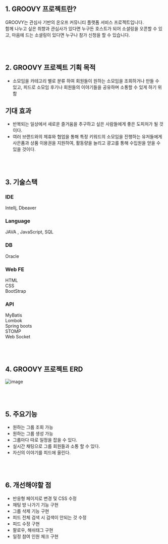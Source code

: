 ## 1. GROOVY 프로젝트란?

GROOVY는 관심사 기반의 온오프 커뮤니티 플랫폼 서비스 프로젝트입니다.<br>
함께 나누고 싶은 취향과 관심사가 있다면 누구든 호스트가 되어 소셜링을 오픈할 수 있고, 마음에 드는 소셜링이 있다면 누구나 참가 신청을 할 수 있습니다.


<br><br>

## 2. GROOVY 프로젝트 기획 목적 
- 소모임을 카테고리 별로 분류 하여 회원들이 원하는 소모임을 조회하거나 만들 수 있고, 피드로 소모임 후기나 회원들의 이야기들을 공유하며 소통할 수 있게 하기 위함
  <br>
## 기대 효과
- 반복되는 일상에서 새로운 즐거움을 추구하고 싶은 사람들에게 좋은 도피처가 될 것이다.
- 여러 브랜드와의 제휴와 협업을 통해 특정 키워드의 소모임을 진행하는 유저들에게 사은품과 상품 이용권을 지원하여, 활동량을 늘리고 광고를 통해 수입원을 얻을 수 있을 것이다.
  
<br><br>

## 3. 기술스택
### IDE  <br>
Intellj, Dbeaver <br>
### Language <br>
JAVA , JavaScript, SQL <br>
### DB <br>
Oracle  <br>
### Web FE  <br>
HTML  <br>
CSS  <br>
BootStrap  <br>
### API <br>
MyBatis  <br>
Lombok  <br>
Spring boots  <br>
STOMP  <br>
Web Socket



<br><br>
## 4. GROOVY 프로젝트 ERD 
![image](https://github.com/kkkssh/teamProject/assets/132419843/f951ee17-f5c4-4d76-bfe4-e5d398c4bdd1)


<br><br>

## 5. 주요기능
- 원하는 그룹 조회 가능
- 원하는 그룹 생성 가능
- 그룹마다 따로 일정을 잡을 수 있다.
- 실시간 채팅으로 그룹 회원들과 소통 할 수 있다.
- 자신의 이야기를 피드에 올린다.

<br><br>

## 6. 개선해야할 점
- 반응형 페이지로 변경 및 CSS 수정
- 채팅 방 나가기 기능 구현
- 그룹 삭제 기능 구현
- 피드 전체 검색 시 검색이 안되는 것 수정
- 피드 수정 구현
- 팔로우, 해쉬태그 구현
- 일정 참여 인원 체크 구현

